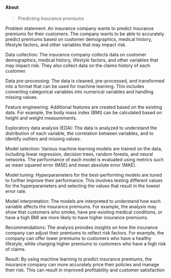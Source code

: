 #### About
> Predicting Insurance premiums

Problem statement: An insurance company wants to predict insurance premiums for their customers. The company wants to be able to accurately predict premiums based on customer demographics, medical history, lifestyle factors, and other variables that may impact risk.

Data collection: The insurance company collects data on customer demographics, medical history, lifestyle factors, and other variables that may impact risk. They also collect data on the claims history of each customer.

Data pre-processing: The data is cleaned, pre-processed, and transformed into a format that can be used for machine learning. This includes converting categorical variables into numerical variables and handling missing values.

Feature engineering: Additional features are created based on the existing data. For example, the body mass index (BMI) can be calculated based on height and weight measurements.

Exploratory data analysis (EDA): The data is analyzed to understand the distribution of each variable, the correlation between variables, and to identify outliers and missing values.

Model selection: Various machine learning models are trained on the data, including linear regression, decision trees, random forests, and neural networks. The performance of each model is evaluated using metrics such as mean squared error (MSE) and mean absolute error (MAE).

Model tuning: Hyperparameters for the best-performing models are tuned to further improve their performance. This involves testing different values for the hyperparameters and selecting the values that result in the lowest error rate.

Model interpretation: The models are interpreted to understand how each variable affects the insurance premiums. For example, the analysis may show that customers who smoke, have pre-existing medical conditions, or have a high BMI are more likely to have higher insurance premiums.

Recommendations: The analysis provides insights on how the insurance company can adjust their premiums to reflect risk factors. For example, the company can offer lower premiums to customers who have a healthy lifestyle, while charging higher premiums to customers who have a high risk of claims.

Result: By using machine learning to predict insurance premiums, the insurance company can more accurately price their policies and manage their risk. This can result in improved profitability and customer satisfaction
